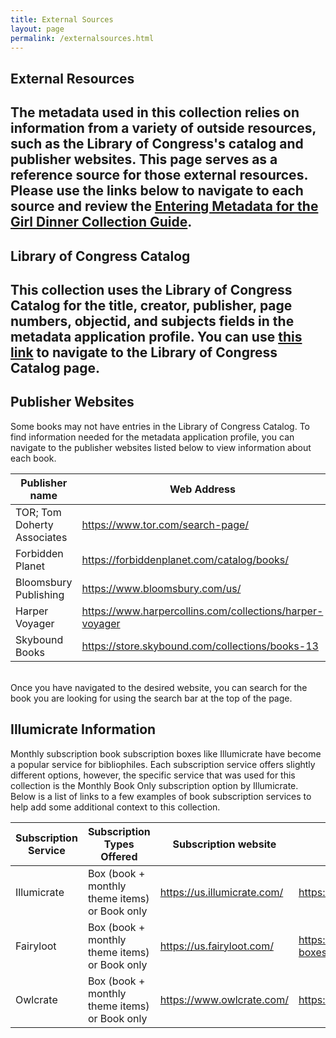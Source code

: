 ```yaml
---
title: External Sources
layout: page
permalink: /externalsources.html
---  
```


## External Resources  

The metadata used in this collection relies on information from a variety of outside resources, such as the Library of Congress's catalog and publisher websites. This page serves as a reference source for those external resources. Please use the links below to navigate to each source and review the [Entering Metadata for the Girl Dinner Collection Guide](https://docs.google.com/document/d/1DmbsjVqlAgDVZoumsQ3CbgYSKEmactEOl21RY-A-cTY/edit?usp=sharing). 
---  

## Library of Congress Catalog  

This collection uses the Library of Congress Catalog for the title, creator, publisher, page numbers, objectid, and subjects fields in the metadata application profile. You can use [this link](https://catalog.loc.gov/) to navigate to the Library of Congress Catalog page.   
---  

## Publisher Websites  

Some books may not have entries in the Library of Congress Catalog. To find information needed for the metadata application profile, you can navigate to the publisher websites listed below to view information about each book.  

| Publisher name  | Web Address  |
|---|---|
| TOR; Tom Doherty Associates  | https://www.tor.com/search-page/  |
| Forbidden Planet  | https://forbiddenplanet.com/catalog/books/  |
| Bloomsbury Publishing  | https://www.bloomsbury.com/us/  |
| Harper Voyager  | https://www.harpercollins.com/collections/harper-voyager  |
| Skybound Books  | https://store.skybound.com/collections/books-13  |  

<br>
Once you have navigated to the desired website, you can search for the book you are looking for using the search bar at the top of the page.  

## Illumicrate Information  

Monthly subscription book subscription boxes like Illumicrate have become a popular service for bibliophiles. Each subscription service offers slightly different options, however, the specific service that was used for this collection is the Monthly Book Only subscription option by Illumicrate. Below is a list of links to a few examples of book subscription services to help add some additional context to this collection.  

|  Subscription Service |  Subscription Types Offered |  Subscription website |  Past Boxes webpage |
|---|---|---|---|
|  Illumicrate |   Box (book + monthly theme items) or Book only	|   https://us.illumicrate.com/	|   https://us.illumicrate.com/past-boxes	|
|   Fairyloot	|   Box (book + monthly theme items) or Book only	|   https://us.fairyloot.com/	|   https://us.fairyloot.com/blog/category/past-boxes/	|
|   Owlcrate	|   Box (book + monthly theme items) or Book only	|   https://www.owlcrate.com/	|   https://www.owlcrate.com/blogs/owlcrate	|
